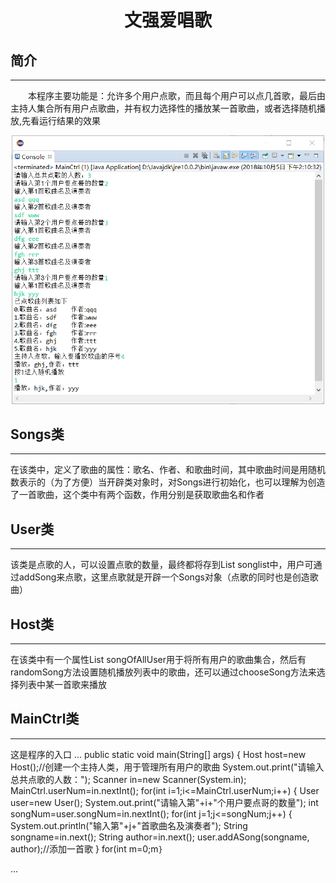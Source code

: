 
<h1 align=center>文强爱唱歌</h1>
<h2>简介</h2>
<hr/>
<p style="text-indent:2em">本程序主要功能是：允许多个用户点歌，而且每个用户可以点几首歌，最后由主持人集合所有用户点歌曲，并有权力选择性的播放某一首歌曲，或者选择随机播放,先看运行结果的效果</p>
<div align=center><img src="https://github.com/xyygudu/SingSongs/blob/master/images/V%252S5~OSUZE)0PQNRLBK93Y.png" width="500"  alt="图片加载失败"/></div>
<h2>Songs类</h2><hr/>
在该类中，定义了歌曲的属性：歌名、作者、和歌曲时间，其中歌曲时间是用随机数表示的（为了方便）当开辟类对象时，对Songs进行初始化，也可以理解为创造了一首歌曲，这个类中有两个函数，作用分别是获取歌曲名和作者
<h2>User类</h2><hr/>
该类是点歌的人，可以设置点歌的数量，最终都将存到List<Songs> songlist中，用户可通过addSong来点歌，这里点歌就是开辟一个Songs对象（点歌的同时也是创造歌曲）
<h2>Host类</h2><hr/>
在该类中有一个属性List<Songs> songOfAllUser用于将所有用户的歌曲集合，然后有randomSong方法设置随机播放列表中的歌曲，还可以通过chooseSong方法来选择列表中某一首歌来播放
<h2>MainCtrl类</h2><hr/>
这是程序的入口
...
  public static void main(String[] args) {
		Host host=new Host();//创建一个主持人类，用于管理所有用户的歌曲
		System.out.print("请输入总共点歌的人数：");
		Scanner in=new Scanner(System.in);
		MainCtrl.userNum=in.nextInt();
		for(int i=1;i<=MainCtrl.userNum;i++) {
			User user=new User();
			System.out.print("请输入第"+i+"个用户要点哥的数量");
			int songNum=user.songNum=in.nextInt();
			for(int j=1;j<=songNum;j++) {
				System.out.println("输入第"+j+"首歌曲名及演奏者");
				String songname=in.next();
				String author=in.next();
				user.addASong(songname, author);//添加一首歌
			}
			for(int m=0;m<user.songlist.size();m++) {
				//将每一个用户点的每一首歌最终添加到主持人管理的列表中
				host.songOfAllUser.add(user.songlist.get(m));
			}
		}
		System.out.println("已点歌曲列表如下");
		for (int i = 0; i < host.songOfAllUser.size(); i++) {
			Songs songs=host.songOfAllUser.get(i);
			System.out.println(i+".歌曲名："+songs.getSongNane()+"\t作者:"+songs.getSongAuthor());
		}
		System.out.print("主持人点歌，输入要播放歌曲的序号");
		int songnum=in.nextInt();
		host.chooseSong(songnum);
		System.out.println("按1进入随机播放");
		if(in.nextInt()==1) {
			host.randomSong();
		}

	}
...

